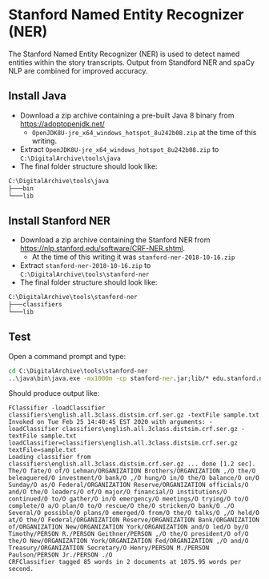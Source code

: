 # Stanford Named Entity Recognizer (NER)

The Stanford Named Entity Recognizer (NER) is used to detect named entities within the story transcripts. Output from Standford NER and spaCy NLP are combined for improved accuracy.

## Install Java

* Download a zip archive containing a pre-built Java 8 binary from https://adoptopenjdk.net/
  * `OpenJDK8U-jre_x64_windows_hotspot_8u242b08.zip` at the time of this writing.
* Extract `OpenJDK8U-jre_x64_windows_hotspot_8u242b08.zip` to `C:\DigitalArchive\tools\java`
* The final folder structure should look like:

```bat
C:\DigitalArchive\tools\java
├───bin
└───lib
```

## Install Stanford NER

* Download a zip archive containing the Stanford NER from https://nlp.stanford.edu/software/CRF-NER.shtml. 
  * At the time of this writing it was `stanford-ner-2018-10-16.zip`
* Extract `stanford-ner-2018-10-16.zip` to `C:\DigitalArchive\tools\stanford-ner`
* The final folder structure should look like:

```bat
C:\DigitalArchive\tools\stanford-ner
├───classifiers
└───lib
```

## Test

Open a command prompt and type:

```bat
cd C:\DigitalArchive\tools\stanford-ner
..\java\bin\java.exe -mx1000m -cp stanford-ner.jar;lib/* edu.stanford.nlp.ie.crf.CRFClassifier -loadClassifier classifiers\english.all.3class.distsim.crf.ser.gz -textFile sample.txt 
```

Should produce output like:

```
FClassifier -loadClassifier classifiers\english.all.3class.distsim.crf.ser.gz -textFile sample.txt
Invoked on Tue Feb 25 14:40:45 EST 2020 with arguments: -loadClassifier classifiers\english.all.3class.distsim.crf.ser.gz -textFile sample.txt
loadClassifier=classifiers\english.all.3class.distsim.crf.ser.gz
textFile=sample.txt
Loading classifier from classifiers\english.all.3class.distsim.crf.ser.gz ... done [1.2 sec].
The/O fate/O of/O Lehman/ORGANIZATION Brothers/ORGANIZATION ,/O the/O beleaguered/O investment/O bank/O ,/O hung/O in/O the/O balance/O on/O Sunday/O as/O Federal/ORGANIZATION Reserve/ORGANIZATION officials/O and/O the/O leaders/O of/O major/O financial/O institutions/O continued/O to/O gather/O in/O emergency/O meetings/O trying/O to/O complete/O a/O plan/O to/O rescue/O the/O stricken/O bank/O ./O
Several/O possible/O plans/O emerged/O from/O the/O talks/O ,/O held/O at/O the/O Federal/ORGANIZATION Reserve/ORGANIZATION Bank/ORGANIZATION of/ORGANIZATION New/ORGANIZATION York/ORGANIZATION and/O led/O by/O Timothy/PERSON R./PERSON Geithner/PERSON ,/O the/O president/O of/O the/O New/ORGANIZATION York/ORGANIZATION Fed/ORGANIZATION ,/O and/O Treasury/ORGANIZATION Secretary/O Henry/PERSON M./PERSON Paulson/PERSON Jr./PERSON ./O
CRFClassifier tagged 85 words in 2 documents at 1075.95 words per second.
```